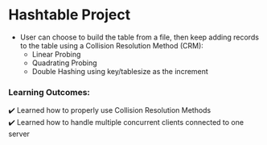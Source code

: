 # Hashtable Project
- User can choose to build the table from a file, then keep adding records to the table using a Collision Resolution Method (CRM):
    - Linear Probing
    - Quadrating Probing
    - Double Hashing using key/tablesize as the increment
### Learning Outcomes:
✔️ Learned how to properly use Collision Resolution Methods  
✔️ Learned how to handle multiple concurrent clients connected to one server
